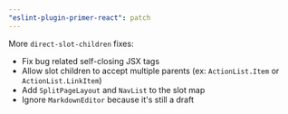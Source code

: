 ```yaml
---
"eslint-plugin-primer-react": patch
---
```


More `direct-slot-children` fixes:
- Fix bug related self-closing JSX tags
- Allow slot children to accept multiple parents (ex: `ActionList.Item` or `ActionList.LinkItem`)
- Add `SplitPageLayout` and `NavList` to the slot map
- Ignore `MarkdownEditor` because it's still a draft
